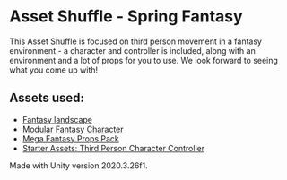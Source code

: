 # Asset Shuffle - Spring Fantasy

This Asset Shuffle is focused on third person movement in a fantasy environment - a character and controller is included, along with an environment and a lot of props for you to use. We look forward to seeing what you come up with!

## Assets used:
- [Fantasy landscape](https://assetstore.unity.com/packages/3d/environments/fantasy-landscape-103573)
- [Modular Fantasy Character](https://assetstore.unity.com/packages/3d/characters/modular-fantasy-character-165896)
- [Mega Fantasy Props Pack](https://assetstore.unity.com/packages/3d/environments/fantasy/mega-fantasy-props-pack-87811)
- [Starter Assets: Third Person Character Controller](https://assetstore.unity.com/packages/essentials/starter-assets-third-person-character-controller-196526)

Made with Unity version 2020.3.26f1.
